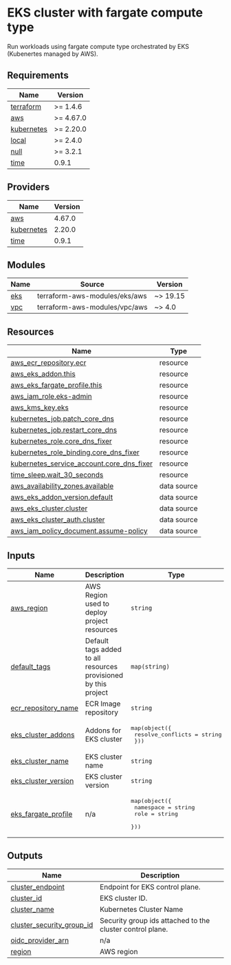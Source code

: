 # EKS cluster with fargate compute type

Run workloads using fargate compute type orchestrated by EKS (Kubenertes managed by AWS).

<!-- BEGIN_TF_DOCS -->
## Requirements

| Name | Version |
|------|---------|
| <a name="requirement_terraform"></a> [terraform](#requirement\_terraform) | >= 1.4.6 |
| <a name="requirement_aws"></a> [aws](#requirement\_aws) | >= 4.67.0 |
| <a name="requirement_kubernetes"></a> [kubernetes](#requirement\_kubernetes) | >= 2.20.0 |
| <a name="requirement_local"></a> [local](#requirement\_local) | >= 2.4.0 |
| <a name="requirement_null"></a> [null](#requirement\_null) | >= 3.2.1 |
| <a name="requirement_time"></a> [time](#requirement\_time) | 0.9.1 |

## Providers

| Name | Version |
|------|---------|
| <a name="provider_aws"></a> [aws](#provider\_aws) | 4.67.0 |
| <a name="provider_kubernetes"></a> [kubernetes](#provider\_kubernetes) | 2.20.0 |
| <a name="provider_time"></a> [time](#provider\_time) | 0.9.1 |

## Modules

| Name | Source | Version |
|------|--------|---------|
| <a name="module_eks"></a> [eks](#module\_eks) | terraform-aws-modules/eks/aws | ~> 19.15 |
| <a name="module_vpc"></a> [vpc](#module\_vpc) | terraform-aws-modules/vpc/aws | ~> 4.0 |

## Resources

| Name | Type |
|------|------|
| [aws_ecr_repository.ecr](https://registry.terraform.io/providers/hashicorp/aws/latest/docs/resources/ecr_repository) | resource |
| [aws_eks_addon.this](https://registry.terraform.io/providers/hashicorp/aws/latest/docs/resources/eks_addon) | resource |
| [aws_eks_fargate_profile.this](https://registry.terraform.io/providers/hashicorp/aws/latest/docs/resources/eks_fargate_profile) | resource |
| [aws_iam_role.eks-admin](https://registry.terraform.io/providers/hashicorp/aws/latest/docs/resources/iam_role) | resource |
| [aws_kms_key.eks](https://registry.terraform.io/providers/hashicorp/aws/latest/docs/resources/kms_key) | resource |
| [kubernetes_job.patch_core_dns](https://registry.terraform.io/providers/hashicorp/kubernetes/latest/docs/resources/job) | resource |
| [kubernetes_job.restart_core_dns](https://registry.terraform.io/providers/hashicorp/kubernetes/latest/docs/resources/job) | resource |
| [kubernetes_role.core_dns_fixer](https://registry.terraform.io/providers/hashicorp/kubernetes/latest/docs/resources/role) | resource |
| [kubernetes_role_binding.core_dns_fixer](https://registry.terraform.io/providers/hashicorp/kubernetes/latest/docs/resources/role_binding) | resource |
| [kubernetes_service_account.core_dns_fixer](https://registry.terraform.io/providers/hashicorp/kubernetes/latest/docs/resources/service_account) | resource |
| [time_sleep.wait_30_seconds](https://registry.terraform.io/providers/hashicorp/time/0.9.1/docs/resources/sleep) | resource |
| [aws_availability_zones.available](https://registry.terraform.io/providers/hashicorp/aws/latest/docs/data-sources/availability_zones) | data source |
| [aws_eks_addon_version.default](https://registry.terraform.io/providers/hashicorp/aws/latest/docs/data-sources/eks_addon_version) | data source |
| [aws_eks_cluster.cluster](https://registry.terraform.io/providers/hashicorp/aws/latest/docs/data-sources/eks_cluster) | data source |
| [aws_eks_cluster_auth.cluster](https://registry.terraform.io/providers/hashicorp/aws/latest/docs/data-sources/eks_cluster_auth) | data source |
| [aws_iam_policy_document.assume-policy](https://registry.terraform.io/providers/hashicorp/aws/latest/docs/data-sources/iam_policy_document) | data source |

## Inputs

| Name | Description | Type | Default | Required |
|------|-------------|------|---------|:--------:|
| <a name="input_aws_region"></a> [aws\_region](#input\_aws\_region) | AWS Region used to deploy project resources | `string` | `"us-east-1"` | no |
| <a name="input_default_tags"></a> [default\_tags](#input\_default\_tags) | Default tags added to all resources provisioned by this project | `map(string)` | n/a | yes |
| <a name="input_ecr_repository_name"></a> [ecr\_repository\_name](#input\_ecr\_repository\_name) | ECR Image repository | `string` | n/a | yes |
| <a name="input_eks_cluster_addons"></a> [eks\_cluster\_addons](#input\_eks\_cluster\_addons) | Addons for EKS cluster | <pre>map(object({<br>    resolve_conflicts = string<br>  }))</pre> | n/a | yes |
| <a name="input_eks_cluster_name"></a> [eks\_cluster\_name](#input\_eks\_cluster\_name) | EKS cluster name | `string` | n/a | yes |
| <a name="input_eks_cluster_version"></a> [eks\_cluster\_version](#input\_eks\_cluster\_version) | EKS cluster version | `string` | n/a | yes |
| <a name="input_eks_fargate_profile"></a> [eks\_fargate\_profile](#input\_eks\_fargate\_profile) | n/a | <pre>map(object({<br>    namespace = string<br>    role      = string<br>  }))</pre> | n/a | yes |

## Outputs

| Name | Description |
|------|-------------|
| <a name="output_cluster_endpoint"></a> [cluster\_endpoint](#output\_cluster\_endpoint) | Endpoint for EKS control plane. |
| <a name="output_cluster_id"></a> [cluster\_id](#output\_cluster\_id) | EKS cluster ID. |
| <a name="output_cluster_name"></a> [cluster\_name](#output\_cluster\_name) | Kubernetes Cluster Name |
| <a name="output_cluster_security_group_id"></a> [cluster\_security\_group\_id](#output\_cluster\_security\_group\_id) | Security group ids attached to the cluster control plane. |
| <a name="output_oidc_provider_arn"></a> [oidc\_provider\_arn](#output\_oidc\_provider\_arn) | n/a |
| <a name="output_region"></a> [region](#output\_region) | AWS region |
<!-- END_TF_DOCS -->